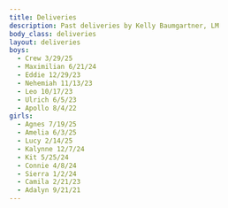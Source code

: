```yaml
---
title: Deliveries
description: Past deliveries by Kelly Baumgartner, LM
body_class: deliveries
layout: deliveries
boys:
  - Crew 3/29/25
  - Maximilian 6/21/24
  - Eddie 12/29/23
  - Nehemiah 11/13/23
  - Leo 10/17/23
  - Ulrich 6/5/23
  - Apollo 8/4/22
girls:
  - Agnes 7/19/25
  - Amelia 6/3/25
  - Lucy 2/14/25
  - Kalynne 12/7/24
  - Kit 5/25/24
  - Connie 4/8/24
  - Sierra 1/2/24
  - Camila 2/21/23
  - Adalyn 9/21/21
---
```

